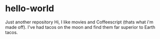 # hello-world
Just another repository
Hi, I like movies and Coffeescript (thats what i'm made off).
I've had tacos on the moon and find them far superior to Earth tacos.
